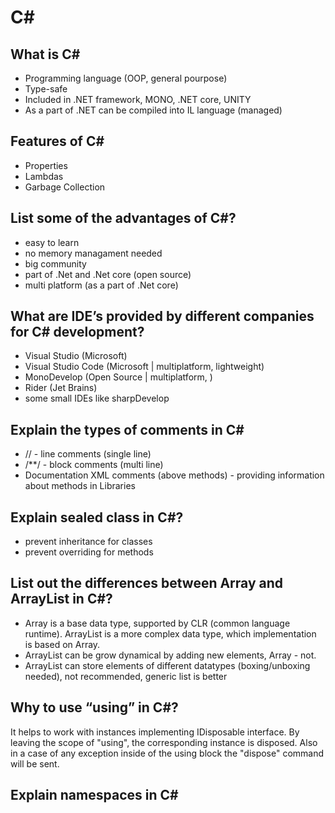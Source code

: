 # C#

## What is C#

* Programming language (OOP, general pourpose)
* Type-safe
* Included in .NET framework, MONO, .NET core, UNITY
* As a part of .NET can be compiled into IL language (managed)

## Features of C#

* Properties
* Lambdas
* Garbage Collection

## List some of the advantages of C#?

* easy to learn
* no memory managament needed
* big community
* part of .Net and .Net core (open source)
* multi platform (as a part of .Net core)

## What are IDE’s provided by different companies for C# development?

* Visual Studio (Microsoft)
* Visual Studio Code (Microsoft | multiplatform, lightweight)
* MonoDevelop (Open Source | multiplatform, )
* Rider (Jet Brains)
* some small IDEs like sharpDevelop

## Explain the types of comments in C#

* // - line comments (single line)
* \/\*\*\/ - block comments (multi line)
* Documentation XML comments (above methods) - providing information about methods in Libraries

## Explain sealed class in C#?

* prevent inheritance for classes
* prevent overriding for methods

##  List out the differences between Array and ArrayList in C#?

* Array is a base data type, supported by CLR (common language runtime). ArrayList is a more complex data type, which implementation is based on Array. 
* ArrayList can be grow dynamical by adding new elements, Array - not.
* ArrayList can store elements of different datatypes (boxing/unboxing needed), not recommended, generic list is better

## Why to use “using” in C#?

It helps to work with instances implementing IDisposable interface. By leaving the scope of "using", the corresponding instance is disposed. Also in a case of any exception inside of the using block the "dispose" command will be sent.

## Explain namespaces in C#

